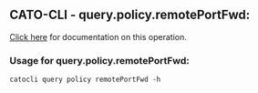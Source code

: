 
## CATO-CLI - query.policy.remotePortFwd:
[Click here](https://api.catonetworks.com/documentation/#query-remotePortFwd) for documentation on this operation.

### Usage for query.policy.remotePortFwd:

`catocli query policy remotePortFwd -h`
